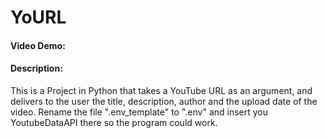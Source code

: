 # YoURL
  #### Video Demo:  <URL HERE>
  #### Description: 
   This is a Project in Python that takes a YouTube URL as an argument, and delivers to the user the title, description, author and the upload date of the video.
    Rename the file ".env_template" to ".env" and insert you YoutubeDataAPI there so the program could work.